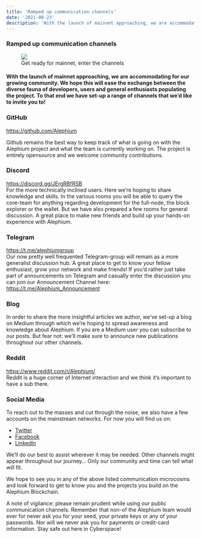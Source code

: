 ```yaml
---
title: 'Ramped up communication channels'
date: '2021-08-23'
description: 'With the launch of mainnet approaching, we are accommodating for our growing community. We hope this will ease the exchange between the…'
---
```


### Ramped up communication channels

<figure id="ce13" class="graf graf--figure graf-after--h3">
<img src="https://cdn-images-1.medium.com/max/800/1*ZLMtVI2-Y2Y5Zd9DFdNIpQ.png" class="graf-image" data-image-id="1*ZLMtVI2-Y2Y5Zd9DFdNIpQ.png" data-width="700" data-height="307" />
<figcaption>Get ready for mainnet, enter the channels</figcaption>
</figure>

#### With the launch of mainnet approaching, we are accommodating for our growing community. We hope this will ease the exchange between the diverse fauna of developers, users and general enthusiasts populating the project. To that end we have set-up a range of channels that we’d like to invite you to!

### GitHub

<a href="https://github.com/Alephium" class="markup--anchor markup--p-anchor" data-href="https://github.com/Alephium" rel="nofollow noopener" target="_blank">https://github.com/Alephium</a>

Github remains the best way to keep track of what is going on with the Alephium project and what the team is currently working on. The project is entirely opensource and we welcome community contributions.

### Discord

<a href="https://discord.gg/JErgRBfRSB" class="markup--anchor markup--p-anchor" data-href="https://discord.gg/JErgRBfRSB" rel="nofollow noopener" target="_blank">https://discord.gg/JErgRBfRSB</a>  
For the more technically inclined users. Here we’re hoping to share knowledge and skills. In the various rooms you will be able to query the core-team for anything regarding development for the full-node, the block explorer or the wallet. But we have also prepared a few rooms for general discussion. A great place to make new friends and build up your hands-on experience with Alephium.

### Telegram

<a href="https://t.me/alephiumgroup" class="markup--anchor markup--p-anchor" data-href="https://t.me/alephiumgroup" rel="nofollow noopener noopener" target="_blank">https://t.me/alephiumgroup</a>  
Our now pretty well frequented Telegram-group will remain as a more generalist discussion hub. A great place to get to know your fellow enthusiast, grow your network and make friends! If you’d rather just take part of announcements on Telegram and casually enter the discussion you can join our Announcement Channel here: <a href="https://t.me/Alephium_Announcement" class="markup--anchor markup--p-anchor" data-href="https://t.me/Alephium_Announcement" rel="nofollow noopener noopener" target="_blank">https://t.me/Alephium_Announcement</a>

### Blog

In order to share the more insightful articles we author, we’ve set-up a blog on Medium through which we’re hoping to spread awareness and knowledge about Alephium. If you are a Medium user you can subscribe to our posts. But fear not: we’ll make sure to announce new publications throughout our other channels.

### Reddit

<a href="https://www.reddit.com/r/Alephium/" class="markup--anchor markup--p-anchor" data-href="https://www.reddit.com/r/Alephium/" rel="nofollow noopener noopener" target="_blank">https://www.reddit.com/r/Alephium/</a>  
Reddit is a huge corner of Internet interaction and we think it’s important to have a sub there.

### Social Media

To reach out to the masses and cut through the noise, we also have a few accounts on the mainstream networks. For now you will find us on:

- <span id="b167"><a href="https://twitter.com/alephium" class="markup--anchor markup--li-anchor" data-href="https://twitter.com/alephium" rel="nofollow noopener noopener" target="_blank">Twitter</a></span>
- <span id="33c6"><a href="https://www.facebook.com/alephium" class="markup--anchor markup--li-anchor" data-href="https://www.facebook.com/alephium" rel="nofollow noopener noopener" target="_blank">Facebook</a></span>
- <span id="170f"><a href="https://www.linkedin.com/company/alephium/" class="markup--anchor markup--li-anchor" data-href="https://www.linkedin.com/company/alephium/" rel="nofollow noopener noopener" target="_blank">LinkedIn</a></span>

We’ll do our best to assist wherever it may be needed. Other channels might appear throughout our journey… Only our community and time can tell what will fit.

We hope to see you in any of the above listed communication microcosms and look forward to get to know you and the projects you build on the Alephium Blockchain.

A note of vigilance: please remain prudent while using our public communication channels. Remember that non-of the Alephium team would ever for never ask you for your seed, your private keys or any of your passwords. Nor will we never ask you for payments or credit-card information. Stay safe out here in Cyberspace!
